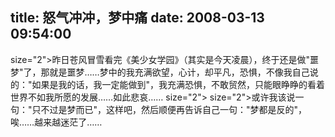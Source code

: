 title: 怒气冲冲，梦中痛
date: 2008-03-13 09:54:00
---

 size="2">昨日苍风冒雪看完《美少女学园》（其实是今天凌晨），终于还是做"噩梦"了，那就是噩梦……梦中的我充满欲望，心计，却平凡，恐惧，不像我自己说的："如果是我的话，我一定能做到"，我充满恐惧，不敢贸然，只能眼睁睁的看着世界不如我所愿的发展……如此悲哀……  size="2">   size="2">或许我该说一句："只不过是梦而已"，这样吧，然后顺便再告诉自己一句："梦都是反的"，唉……越来越迷茫了……
